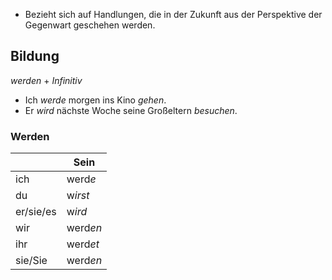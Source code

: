 - Bezieht sich auf Handlungen, die in der Zukunft aus der Perspektive der Gegenwart geschehen werden.

## Bildung

*werden* + *Infinitiv*

- Ich *werde* morgen ins Kino *gehen*.
- Er *wird* nächste Woche seine Großeltern *besuchen*.

### Werden
|           | Sein     |
| --------- | -------- |
| ich       | werd*e*  |
| du        | w*irst*  |
| er/sie/es | w*ird*   |
| wir       | werd*en* |
| ihr       | werd*et* |
| sie/Sie   | werd*en* |
